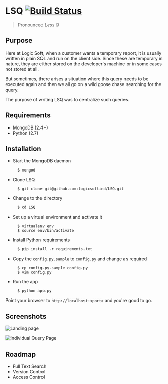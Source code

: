 # LSQ [![Build Status](https://travis-ci.org/LogicSoftInd/LSQ.svg?branch=master)](https://travis-ci.org/LogicSoftInd/LSQ)
> Pronounced _Less Q_

## Purpose

Here at Logic Soft, when a customer wants a temporary report, it is usually
written in plain SQL and run on the client side. Since these are temporary in
nature, they are either stored on the developer's machine or in some cases
not stored at all. 

But sometimes, there arises a situation where this query needs to be executed
again and then we all go on a wild goose chase searching for the query. 

The purpose of writing LSQ was to centralize such queries.

## Requirements

- MongoDB (2.4+)
- Python (2.7)

## Installation 

- Start the MongoDB daemon 

        $ mongod 

- Clone LSQ

        $ git clone git@github.com:logicsoftind/LSQ.git

- Change to the directory

        $ cd LSQ

- Set up a virtual environment and activate it

        $ virtualenv env
        $ source env/bin/activate

- Install Python requirements

        $ pip install -r requirements.txt

- Copy the `config.py.sample` to `config.py` and change as required

        $ cp config.py.sample config.py
        $ vim config.py

- Run the app

        $ python app.py

Point your browser to `http://localhost:<port>` and you're good
to go.

## Screenshots

![Landing page](http://i.imgur.com/VBFa3Wd.png)

![Individual Query Page](http://i.imgur.com/XSK11t1.png)

## Roadmap

* Full Text Search
* Version Control
* Access Control
